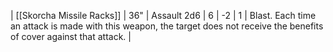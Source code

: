 | [[Skorcha Missile Racks]] | 36"   | Assault 2d6 | 6   | -2  | 1   | Blast. Each time an attack is made with this weapon, the target does not receive the benefits of cover against that attack. |
